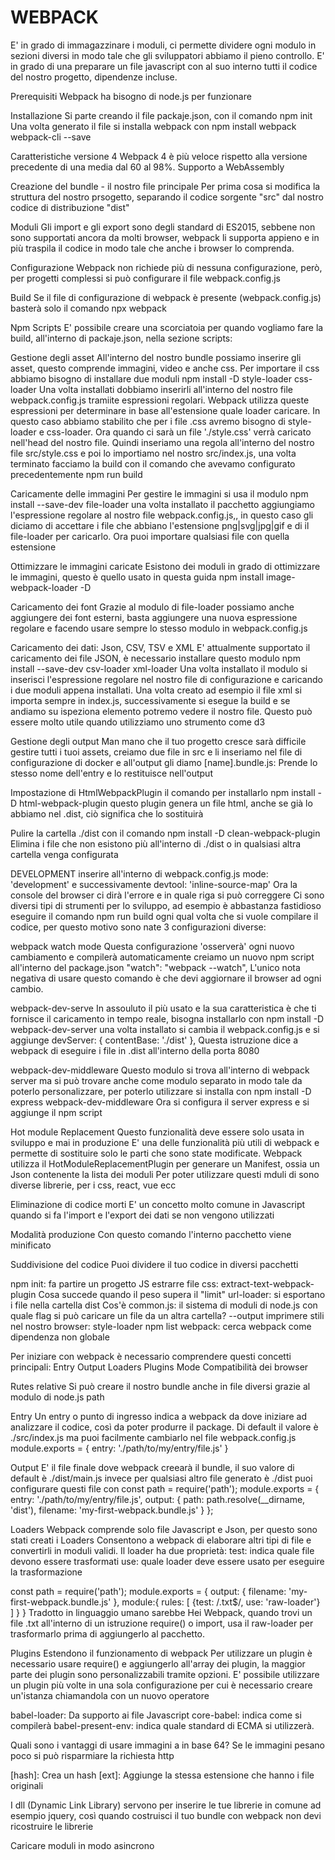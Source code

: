 # WEBPACK
E' in grado di immagazzinare i moduli, ci permette dividere ogni modulo in sezioni diversi in modo tale che gli sviluppatori abbiamo il pieno controllo.
E' in grado di una preparare un file javascript con al suo interno tutti il codice del nostro progetto, dipendenze incluse.

Prerequisiti
Webpack ha bisogno di node.js per funzionare

Installazione
Si parte creando il file packaje.json, con il comando
npm init
Una volta generato il file si installa webpack con 
npm install webpack webpack-cli --save

Caratteristiche versione 4
Webpack 4 è più veloce rispetto alla versione precedente di una media dal 60 al 98%.
Supporto a WebAssembly

Creazione del bundle - il nostro file principale
Per prima cosa si modifica la struttura del nostro prsogetto, separando il codice sorgente "src" dal nostro codice di distribuzione "dist"


Moduli
Gli import e gli export sono degli standard di ES2015, sebbene non sono supportati ancora da molti browser, webpack li supporta appieno e in più traspila il codice in modo tale che anche i browser lo comprenda.


Configurazione
Webpack non richiede più di nessuna configurazione, però, per progetti complessi si può configurare il file 
webpack.config.js

Build
Se il file di configurazione di webpack è presente (webpack.config.js) basterà solo il comando 
npx webpack

Npm Scripts
E' possibile creare una scorciatoia per quando vogliamo fare la build, all'interno di packaje.json, nella sezione scripts:


Gestione degli asset
All'interno del nostro bundle possiamo inserire gli asset, questo comprende immagini, video e anche css.
Per importare il css abbiamo bisogno di installare due moduli
npm install -D style-loader css-loader
Una volta installati dobbiamo inserirli all'interno del nostro file webpack.config.js tramiite espressioni regolari.
Webpack utilizza queste espressioni per determinare in base all'estensione quale loader caricare.
In questo caso abbiamo stabilito che per i file .css avremo bisogno di style-loader e css-loader.
Ora quando ci sarà un file './style.css' verrà caricato nell'head del nostro file.
Quindi inseriamo una regola all'interno del nostro file src/style.css e poi lo importiamo nel nostro src/index.js, una volta terminato facciamo la build con il comando che avevamo configurato precedentemente
npm run build

Caricamente delle immagini
Per gestire le immagini si usa il modulo
npm install --save-dev file-loader
una volta installato il pacchetto aggiungiamo l'espressione regolare al nostro file webpack.config.js,, in questo caso gli diciamo di accettare i file che abbiano l'estensione png|svg|jpg|gif e di il file-loader per caricarlo.
Ora puoi importare qualsiasi file con quella estensione

Ottimizzare le immagini caricate
Esistono dei moduli in grado di ottimizzare le immagini, questo è quello usato in questa guida
npm install image-webpack-loader -D


Caricamento dei font
Grazie al modulo di file-loader possiamo anche aggiungere dei font esterni, basta aggiungere una nuova espressione regolare e facendo usare sempre lo stesso modulo in webpack.config.js

Caricamento dei dati: Json, CSV, TSV e XML
E' attualmente supportato il caricamento dei file JSON, è necessario installare questo modulo
npm install --save-dev csv-loader xml-loader
Una volta installato il modulo si inserisci l'espressione regolare nel nostro file di configurazione e caricando i due moduli appena installati.
Una volta creato ad esempio il file xml si importa sempre in index.js, successivamente si esegue la build e se andiamo su ispeziona elemento potremo vedere il nostro file.
Questo può essere molto utile quando utilizziamo uno strumento come d3


Gestione degli output
Man mano che il tuo progetto cresce sarà difficile gestire tutti i tuoi assets, 
creiamo due file in src e li inseriamo nel file di configurazione di docker e all'output gli diamo
[name].bundle.js: Prende lo stesso nome dell'entry e lo restituisce nell'output


Impostazione di HtmlWebpackPlugin
il comando per installarlo
npm install -D html-webpack-plugin
questo plugin genera un file html, anche se già lo abbiamo nel .dist, ciò significa che lo sostituirà

Pulire la cartella ./dist
con il comando
npm install -D clean-webpack-plugin
Elimina i file che non esistono più all'interno di ./dist o in qualsiasi altra cartella venga configurata


DEVELOPMENT
inserire all'interno di webpack.config.js
mode: 'development'
e successivamente
devtool: 'inline-source-map'
Ora la console del browser ci dirà l'errore e in quale riga si può correggere
Ci sono diversi tipi di strumenti per lo sviluppo, ad esempio è abbastanza fastidioso eseguire il comando
npm run build 
ogni qual volta che si vuole compilare il codice, per questo motivo sono nate 3 configurazioni diverse:

webpack watch mode
Questa configurazione 'osserverà' ogni nuovo cambiamento e compilerà automaticamente
creiamo un nuovo npm script all'interno del package.json
"watch": "webpack --watch",
L'unico nota negativa di usare questo comando è che devi aggiornare il browser ad ogni cambio.

webpack-dev-serve
In assouluto il più usato e la sua caratteristica è che ti fornisce il caricamento in tempo reale, bisogna installarlo con
npm install -D webpack-dev-server
una volta installato si cambia il webpack.config.js e si aggiunge 
devServer: {
  contentBase: './dist'
},
Questa istruzione dice a webpack di eseguire i file in .dist all'interno della porta 8080

webpack-dev-middleware
Questo modulo si trova all'interno di webpack server ma si può trovare anche come modulo separato in modo tale da poterlo personalizzare, per poterlo utilizzare si installa con
npm install -D express webpack-dev-middleware
Ora si configura il server express e si aggiunge il npm script

Hot module Replacement
Questo funzionalità deve essere solo usata in sviluppo e mai in produzione
E' una delle funzionalità più utili di webpack e permette di sostituire solo le parti che sono state modificate.
Webpack utilizza il HotModuleReplacementPlugin per generare un Manifest, ossia un Json contenente la lista dei moduli Per poter utilizzare questi mduli di sono diverse librerie, per i css, react, vue ecc

Eliminazione di codice morti
E' un concetto molto comune in Javascript quando si fa l'import e l'export dei dati se non vengono utilizzati

Modalità produzione
Con questo comando l'interno pacchetto viene minificato

Suddivisione del codice
Puoi dividere il tuo codice in diversi pacchetti


npm init: fa partire un progetto JS
estrarre file css: extract-text-webpack-plugin
Cosa succede quando il peso supera il "limit" url-loader: si esportano i file nella cartella dist
Cos'è common.js: il sistema di moduli di node.js
con quale flag si può caricare un file da un altra cartella? --output
imprimere stili nel nostro browser: style-loader
npm list webpack: cerca webpack come dipendenza non globale





Per iniziare con webpack è necessario comprendere questi concetti principali:
Entry
Output
Loaders
Plugins
Mode 
Compatibilità dei browser


Rutes relative
Si può creare il nostro bundle anche in file diversi grazie al modulo di node.js path

Entry
Un entry o punto di ingresso indica a webpack da dove iniziare ad analizzare il codice, così da poter produrre il package.
Di default il valore è
./src/index.js
ma puoi facilmente cambiarlo nel file webpack.config.js
module.exports = {
  entry: './path/to/my/entry/file.js'
}


Output
E' il file finale dove webpack creearà il bundle, il suo valore di default è 
./dist/main.js
invece per qualsiasi altro file generato è 
./dist
puoi configurare questi file con
const path = require('path');
module.exports = {
  entry: './path/to/my/entry/file.js',
  output: {
    path: path.resolve(__dirname, 'dist'),
    filename: 'my-first-webpack.bundle.js'
  }
};


Loaders
Webpack comprende solo file Javascript e Json, per questo sono stati creati i Loaders
Consentono a webpack di elaborare altri tipi di file e convertirli in moduli validi.
Il loader ha due proprietà: 
test: indica quale file devono essere trasformati
use: quale loader deve essere usato per eseguire la trasformazione

const path = require('path');
module.exports = {
  output: {
    filename: 'my-first-webpack.bundle.js'
  },
  module:{
    rules: [
      {test: /\.txt$/, use: 'raw-loader'}
    ]
  }
}
Tradotto in linguaggio umano sarebbe
Hei Webpack, quando trovi un file .txt all'interno di un istruzione require() o import, usa il raw-loader per trasformarlo prima di aggiungerlo al pacchetto.


Plugins
Estendono il funzionamento di webpack
Per utilizzare un plugin è necessario usare require() e aggiungerlo all'array dei plugin, la maggior parte dei plugin sono personalizzabili tramite opzioni.
E' possibile utilizzare un plugin più volte in una sola configurazione per cui è necessario creare un'istanza chiamandola con un nuovo operatore

babel-loader: Da supporto ai file Javascript 
core-babel: indica come si compilerà
babel-present-env: indica quale standard di ECMA si utilizzerà.



Quali sono i vantaggi di usare immagini a in base 64?
Se le immagini pesano poco si può risparmiare la richiesta http


[hash]: Crea un hash
[ext]: Aggiunge la stessa estensione che hanno i file originali

I dll (Dynamic Link Library) servono per inserire le tue librerie in comune ad esempio jquery, così quando costruisci il tuo bundle con webpack non devi ricostruire le librerie


Caricare moduli in modo asincrono